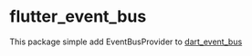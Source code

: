 # flutter_event_bus
This package simple add EventBusProvider to [dart_event_bus](https://github.com/Avataromvatar/dart_event_bus)

